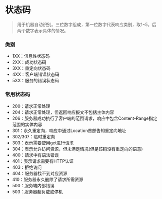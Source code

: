 # 状态码
>用于机器自动识别。三位数字组成，第一位数字代表响应类别，取1~5。后两个数字表示具体的情况。

### 类别
- 1XX：信息性状态码
- 2XX：成功状态码
- 3XX：重定向状态码
- 4XX：客户端错误状态码
- 5XX：服务的错误状态码

### 常用状态码
- 200：请求正常处理
- 204：请求正常处理，但返回响应报文不包括主体内容
- 206：服务器成功执行了客户端的范围请求，响应中包含Content-Range指定范围的实体内容
- 301：永久重定向，响应中通过Location首部告知重定向地址
- 302/307：临时重定向
- 303：表示需要使用get进行请求
- 304：表示允许访问资源，但未满足情况(但是该码没有重定向的语意)
- 400：请求中有语法错误
- 401：表示请求需要有HTTP认证
- 403：拒绝访问
- 404：服务器找不到对应资源
- 410：服务器永久删除了请求所需资源
- 500：服务端内部错误
- 503：服务器超负载或停机
